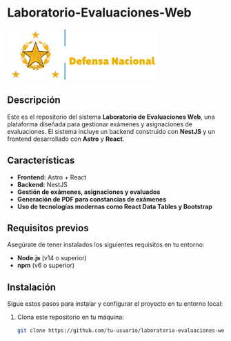 # Laboratorio-Evaluaciones-Web

<img src="./astro-frontend/public/logotipo.png" alt="Laboratorio Evaluaciones" width="350" />

## Descripción

Este es el repositorio del sistema **Laboratorio de Evaluaciones Web**, una plataforma diseñada para gestionar exámenes y asignaciones de evaluaciones. El sistema incluye un backend construido con **NestJS** y un frontend desarrollado con **Astro** y **React**.

## Características

- **Frontend:** Astro + React
- **Backend:** NestJS
- **Gestión de exámenes, asignaciones y evaluados**
- **Generación de PDF para constancias de exámenes**
- **Uso de tecnologías modernas como React Data Tables y Bootstrap**

## Requisitos previos

Asegúrate de tener instalados los siguientes requisitos en tu entorno:

- **Node.js** (v14 o superior)
- **npm** (v6 o superior)

## Instalación

Sigue estos pasos para instalar y configurar el proyecto en tu entorno local:

1. Clona este repositorio en tu máquina:

   ```bash
   git clone https://github.com/tu-usuario/laboratorio-evaluaciones-web.git
